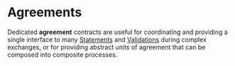# Agreements

Dedicated **agreement** contracts are useful for coordinating and providing a single interface to many [Statements](./Statements.md) and [Validations](./Validations.md) during complex exchanges, or for providing abstract units of agreement that can be composed into composite processes.